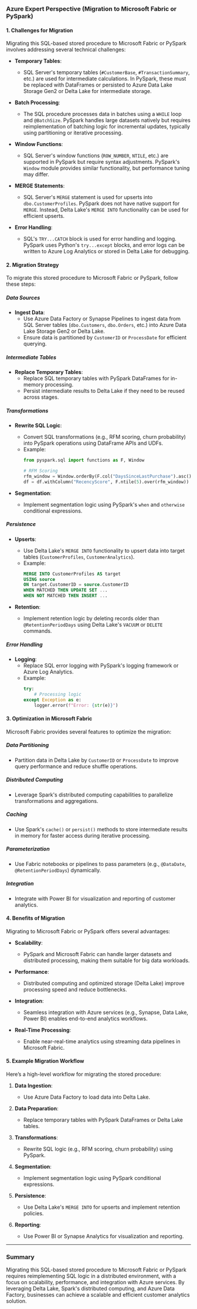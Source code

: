 ### Azure Expert Perspective (Migration to Microsoft Fabric or PySpark)

#### 1. **Challenges for Migration**
Migrating this SQL-based stored procedure to Microsoft Fabric or PySpark involves addressing several technical challenges:

- **Temporary Tables**:
  - SQL Server's temporary tables (`#CustomerBase`, `#TransactionSummary`, etc.) are used for intermediate calculations. In PySpark, these must be replaced with DataFrames or persisted to Azure Data Lake Storage Gen2 or Delta Lake for intermediate storage.

- **Batch Processing**:
  - The SQL procedure processes data in batches using a `WHILE` loop and `@BatchSize`. PySpark handles large datasets natively but requires reimplementation of batching logic for incremental updates, typically using partitioning or iterative processing.

- **Window Functions**:
  - SQL Server's window functions (`ROW_NUMBER`, `NTILE`, etc.) are supported in PySpark but require syntax adjustments. PySpark's `Window` module provides similar functionality, but performance tuning may differ.

- **MERGE Statements**:
  - SQL Server's `MERGE` statement is used for upserts into `dbo.CustomerProfiles`. PySpark does not have native support for `MERGE`. Instead, Delta Lake's `MERGE INTO` functionality can be used for efficient upserts.

- **Error Handling**:
  - SQL's `TRY...CATCH` block is used for error handling and logging. PySpark uses Python's `try...except` blocks, and error logs can be written to Azure Log Analytics or stored in Delta Lake for debugging.

#### 2. **Migration Strategy**
To migrate this stored procedure to Microsoft Fabric or PySpark, follow these steps:

##### **Data Sources**
- **Ingest Data**:
  - Use Azure Data Factory or Synapse Pipelines to ingest data from SQL Server tables (`dbo.Customers`, `dbo.Orders`, etc.) into Azure Data Lake Storage Gen2 or Delta Lake.
  - Ensure data is partitioned by `CustomerID` or `ProcessDate` for efficient querying.

##### **Intermediate Tables**
- **Replace Temporary Tables**:
  - Replace SQL temporary tables with PySpark DataFrames for in-memory processing.
  - Persist intermediate results to Delta Lake if they need to be reused across stages.

##### **Transformations**
- **Rewrite SQL Logic**:
  - Convert SQL transformations (e.g., RFM scoring, churn probability) into PySpark operations using DataFrame APIs and UDFs.
  - Example:
    ```python
    from pyspark.sql import functions as F, Window

    # RFM Scoring
    rfm_window = Window.orderBy(F.col("DaysSinceLastPurchase").asc())
    df = df.withColumn("RecencyScore", F.ntile(5).over(rfm_window))
    ```

- **Segmentation**:
  - Implement segmentation logic using PySpark's `when` and `otherwise` conditional expressions.

##### **Persistence**
- **Upserts**:
  - Use Delta Lake's `MERGE INTO` functionality to upsert data into target tables (`CustomerProfiles`, `CustomerAnalytics`).
  - Example:
    ```sql
    MERGE INTO CustomerProfiles AS target
    USING source
    ON target.CustomerID = source.CustomerID
    WHEN MATCHED THEN UPDATE SET ...
    WHEN NOT MATCHED THEN INSERT ...
    ```

- **Retention**:
  - Implement retention logic by deleting records older than `@RetentionPeriodDays` using Delta Lake's `VACUUM` or `DELETE` commands.

##### **Error Handling**
- **Logging**:
  - Replace SQL error logging with PySpark's logging framework or Azure Log Analytics.
  - Example:
    ```python
    try:
        # Processing logic
    except Exception as e:
        logger.error(f"Error: {str(e)}")
    ```

#### 3. **Optimization in Microsoft Fabric**
Microsoft Fabric provides several features to optimize the migration:

##### **Data Partitioning**
- Partition data in Delta Lake by `CustomerID` or `ProcessDate` to improve query performance and reduce shuffle operations.

##### **Distributed Computing**
- Leverage Spark's distributed computing capabilities to parallelize transformations and aggregations.

##### **Caching**
- Use Spark's `cache()` or `persist()` methods to store intermediate results in memory for faster access during iterative processing.

##### **Parameterization**
- Use Fabric notebooks or pipelines to pass parameters (e.g., `@DataDate`, `@RetentionPeriodDays`) dynamically.

##### **Integration**
- Integrate with Power BI for visualization and reporting of customer analytics.

#### 4. **Benefits of Migration**
Migrating to Microsoft Fabric or PySpark offers several advantages:

- **Scalability**:
  - PySpark and Microsoft Fabric can handle larger datasets and distributed processing, making them suitable for big data workloads.

- **Performance**:
  - Distributed computing and optimized storage (Delta Lake) improve processing speed and reduce bottlenecks.

- **Integration**:
  - Seamless integration with Azure services (e.g., Synapse, Data Lake, Power BI) enables end-to-end analytics workflows.

- **Real-Time Processing**:
  - Enable near-real-time analytics using streaming data pipelines in Microsoft Fabric.

#### 5. **Example Migration Workflow**
Here’s a high-level workflow for migrating the stored procedure:

1. **Data Ingestion**:
   - Use Azure Data Factory to load data into Delta Lake.

2. **Data Preparation**:
   - Replace temporary tables with PySpark DataFrames or Delta Lake tables.

3. **Transformations**:
   - Rewrite SQL logic (e.g., RFM scoring, churn probability) using PySpark.

4. **Segmentation**:
   - Implement segmentation logic using PySpark conditional expressions.

5. **Persistence**:
   - Use Delta Lake's `MERGE INTO` for upserts and implement retention policies.

6. **Reporting**:
   - Use Power BI or Synapse Analytics for visualization and reporting.

---

### Summary
Migrating this SQL-based stored procedure to Microsoft Fabric or PySpark requires reimplementing SQL logic in a distributed environment, with a focus on scalability, performance, and integration with Azure services. By leveraging Delta Lake, Spark's distributed computing, and Azure Data Factory, businesses can achieve a scalable and efficient customer analytics solution.